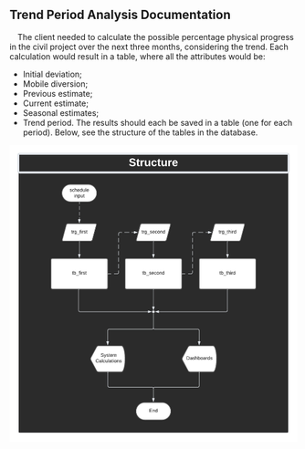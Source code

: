 ## Trend Period Analysis Documentation
<p> &emsp;The client needed to calculate the possible percentage physical progress in the civil project over the next three months, considering the trend. Each calculation would result in a table, where all the attributes would be:
  
  - Initial deviation;
  - Mobile diversion;
  - Previous estimate;
  - Current estimate;
  - Seasonal estimates;
  - Trend period.
The results should each be saved in a table (one for each period). Below, see the structure of the tables in the database.</p>

![diagram](/assets/images/trend_period_diagram.png)
